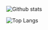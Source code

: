 ![Github stats](https://github-readme-stats.vercel.app/api?username=loiseaujc&show_icons=true&theme=tokyonight)

![Top Langs](https://github-readme-stats.vercel.app/api/top-langs/?username=loiseaujc&hide=Jupyter%20Notebook,Javascript&theme=tokyonight)

<!-- ### Research interests -->
<!---->
<!-- **Keywords :** *Scientific computing, Scientific Machine Learning, Dynamical systems, Fluid dynamics, Transition to turbulence*. -->
<!---->
<!-- The core of my research deals with fluid flows, high-dimensional spatio-temporal systems with strongly nonlinear dynamics. In particular, I have been investigating how tools from [Scientific Machine Learning]() can be leveraged to obtain low-dimensional dynamical models of these flows for tasks such as forecasting or control. Additionaly, I also use some of these tools to get a better understanding of the so-called laminar-turbulent transition in canonical flows. -->
<!---->
<!-- #### Transition to turbulence -->
<!---->
<!-- Transition to turbulence is one of the most important unsolved problem in fluid dynamics. From an engineering point of view, turbulence may be beneficial (e.g. in mixing problems) or detrimental (e.g. in aerodynamics applications). In either case, a better understanding of the physical mechanisms causing the flow to transition to turbulence is needed. This increased understanding may then be used to try to promote or delay transition. In this context, part of my research is dedicated to understanding these mechanisms and predicting the onset of turbulence by using tools from dynamical system theory. In particular, we develop large-scale Newton-Krylov and eigenvalue solvers to perform stability analyses of fully three-dimensional flow configurations. This work has recently culminated in the development of **nekStab**, a user-friendly toolbox for the spectral element solver Nek5000. This toolbox will be released as open-source very shortly. -->
<!---->
<!---->
<!-- #### Scientific Machine Learning, reduced-order modeling and flow control -->
<!---->
<!-- Although stability analyses might provide valuable insights into the physics of the flow, it does not necessarily leads to simple models that could be used for real-time control or estimation. Moreover, if one only has access to experimental facilities, such stability analyses are not possible. In order to accomodate for these limitations, one can instead shift from first principles to a data-driven paradigm. In this context, most of my research is dedicated to the development and perfection of innovative data-driven techniques. In particular, close attention is being paid to the data efficiency and robustness of the methods proprosed. Another crucial aspect of my work, in collaboration with Steven Brunton from the University of Washington (Seattle, USA) is the development of interpretable system identification techniques such as SINDy. In addition to the interpretability, we also emphasize the importance of being able to incorporate prior physical knowledge in the modeling procedure, often leading to even more interpretable and robust models. -->
<!---->
<!-- #### Relevent publications -->
<!---->
<!-- - [Data-driven modeling of the chaotic thermal convection in an annular thermosyphon](https://idp.springer.com/authorize/casa?redirect_uri=https://link.springer.com/article/10.1007/s00162-020-00536-w&casa_token=dGT87vyH60wAAAAA:tzhiDXOkQ6vFGNtbV6JkWDtZuHZY2Gkf__g4CfD6TTsPcuVVJgDeQobzphONQxjh7g4IQ9SM2jvz8K49OvA) -->
<!-- - [Sparse reduced-order modeling : sensor-based dynamics to full-state estimation](https://arxiv.org/abs/1706.03531) -->
<!-- - [Constrained sparse Galerkin regression](https://arxiv.org/abs/1611.03271) -->
<!---->
<!-- ### Latest blog posts -->
<!---->
<!-- **Data-driven linear modeling :** Data-driven modeling of physical systems is at the heart of my day-to-day research. This series explores some ideas we've been developping over the years with some of my collaborators. It puts a strong emphasis on linear modeling which is of utmost importance and egineering and industrial situations where data is limited. -->
<!---->
<!-- - [A case against PCA for time-series analysis](https://towardsdatascience.com/a-case-against-pca-for-time-series-analysis-ac66b47629e0) -->
<!-- - [How to reconstruct an image if you see only a few pixels](https://towardsdatascience.com/how-to-reconstruct-an-image-if-you-see-only-a-few-pixels-e3899d038bf9) -->
<!-- - [Not all pixels matter for classification](https://towardsdatascience.com/not-all-pixels-matter-for-classification-b8d8f0f198d3) -->
<!-- - [Pixels are not created equal](https://towardsdatascience.com/pixels-are-not-created-equal-b3ae4b36ffbc) -->
<!---->
<!---->
<!---->
<!-- **Simple disease modeling :** France entered its second coronavirus lock-down late October 2020. Numerous of my students asked me how simple mathematical models could help them get a better undertanding of the current mess. I decided to write an entire Medium series about it. -->
<!---->
<!-- - [Disease modeling in the midst of a pandemic](https://loiseau-jc.medium.com/disease-modeling-in-the-midst-of-a-pandemic-14e06f3cd63e) -->
<!-- - [Why social distancing matters](https://loiseau-jc.medium.com/why-social-distancing-matters-1816d80f5c06) -->
<!---->
<!---->
<!---->
<!-- **Basics of statistics and machine learning :** This series covers some basic aspects of statistics and machine learning. It is adapted from lecture notes I prepared for a course which eventually did not take place 😞. All the posts come with some simple implementation in `python` for readers to play with. -->
<!---->
<!-- - [Binary cross-entropy and logistic regression](https://towardsdatascience.com/binary-cross-entropy-and-logistic-regression-bf7098e75559) -->
<!-- - [Categorical cross-entropy and SoftMax regression](https://towardsdatascience.com/categorical-cross-entropy-and-softmax-regression-780e8a2c5e8c) -->
<!---->
<!---->
<!---->
<!-- **History of deep learning :** This series deals with the infancy of neural networks and deep learning. Its aim is primarily to show how we slowly move the simple model of an artificial neuron all the way to recent deep neural networks. -->
<!---->
<!-- - [Rosenblatt's perceptron, the first modern neural network](https://towardsdatascience.com/rosenblatts-perceptron-the-very-first-neural-network-37a3ec09038a) -->
<!-- - [Improving upon Rosenblatt's perceptron](https://towardsdatascience.com/improving-upon-rosenblatts-perceptron-d0517d3c5939) -->
<!---->
<!---->
<!---->
<!-- --- -->
<!---->
<!---->
<!-- <p align="center"> -->
<!--     <a href="https://fr.linkedin.com/in/jean-christophe-loiseau-05832727/"><img alt="Jean-Christophe Loiseau | LinkedIn" width="32px" src="https://cdn.jsdelivr.net/npm/simple-icons@v3/icons/linkedin.svg"></a> -->
<!--     <a href="https://twitter.com/loiseau_jc/"><img alt="loiseau_jc | Twitter" width="32px" src="https://cdn.jsdelivr.net/npm/simple-icons@v3/icons/twitter.svg"></a> -->
<!--     <a href="https://github.com/loiseaujc/"><img alt="loiseaujc | GitHub" width="32px" src="https://cdn.jsdelivr.net/npm/simple-icons@v3/icons/github.svg"></a> -->
<!--     <a href="https://www.researchgate.net/profile/Jean_Christophe_Loiseau/"><img alt="Jean-Christophe Loiseau | ResearchGate" width="32px" src="https://cdn.jsdelivr.net/npm/simple-icons@3.12.3/icons/researchgate.svg"></a> -->
<!--     <a href="https://loiseau-jc.medium.com/"><img alt="Jean-Christophe Loiseau | Medium" width="32px" src="https://cdn.jsdelivr.net/npm/simple-icons@3.12.3/icons/medium.svg"></a> -->
<!-- <a href="mailto:loiseau.jc@gmail.com"><img alt="Contact me" width="32px" src="https://cdn.jsdelivr.net/npm/simple-icons@3.12.3/icons/gmail.svg"></a> -->
<!-- <p/> -->

<!--
**loiseaujc/loiseaujc** is a ✨ _special_ ✨ repository because its `README.md` (this file) appears on your GitHub profile.

Here are some ideas to get you started:

- 🔭 I’m currently working on ...
- 🌱 I’m currently learning ...
- 👯 I’m looking to collaborate on ...
- 🤔 I’m looking for help with ...
- 💬 Ask me about ...
- 📫 How to reach me: ...
- 😄 Pronouns: ...
- ⚡ Fun fact: ...
-->
